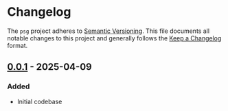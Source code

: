 # Changelog

The `psg` project adheres to [Semantic Versioning]. This file documents all
notable changes to this project and generally follows the [Keep a Changelog]
format.

## [0.0.1] - 2025-04-09

### Added

- Initial codebase

[0.0.1]: https://github.com/petenewcomb/psg-go/releases/tag/v0.0.1
[Keep a Changelog]: https://keepachangelog.com/en/1.1.0/
[Semantic Versioning]: https://semver.org/spec/v2.0.0.html
